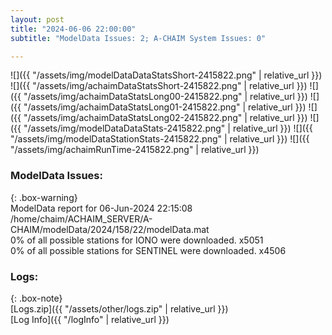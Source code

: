 ```yaml
---
layout: post
title: "2024-06-06 22:00:00"
subtitle: "ModelData Issues: 2; A-CHAIM System Issues: 0"

---
```


![]({{ "/assets/img/modelDataDataStatsShort-2415822.png" | relative_url }})
![]({{ "/assets/img/achaimDataStatsShort-2415822.png" | relative_url }})
![]({{ "/assets/img/achaimDataStatsLong00-2415822.png" | relative_url }})
![]({{ "/assets/img/achaimDataStatsLong01-2415822.png" | relative_url }})
![]({{ "/assets/img/achaimDataStatsLong02-2415822.png" | relative_url }})
![]({{ "/assets/img/modelDataDataStats-2415822.png" | relative_url }})
![]({{ "/assets/img/modelDataStationStats-2415822.png" | relative_url }})
![]({{ "/assets/img/achaimRunTime-2415822.png" | relative_url }})


### ModelData Issues:  
  
{: .box-warning}  
 ModelData report for 06-Jun-2024 22:15:08   
 /home/chaim/ACHAIM_SERVER/A-CHAIM/modelData/2024/158/22/modelData.mat   
 0% of all possible stations for IONO were downloaded. x5051   
 0% of all possible stations for SENTINEL were downloaded. x4506   
  


### Logs:  
  
{: .box-note}  
[Logs.zip]({{ "/assets/other/logs.zip" | relative_url }})  
[Log Info]({{ "/logInfo" | relative_url }})  
